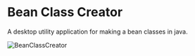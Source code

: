 # Bean Class Creator
A desktop utility application for making a bean classes in java. 


![BeanClassCreator](https://github.com/Rajat-dhyani/Bean-Class-Creator/blob/master/BeanClassCreator.png)
